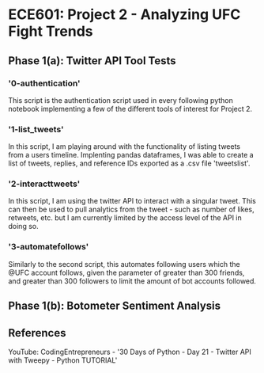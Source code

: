 # ECE601: Project 2 - Analyzing UFC Fight Trends
## Phase 1(a): Twitter API Tool Tests
### '0-authentication'
This script is the authentication script used in every following python notebook implementing a few of the different tools of interest for Project 2. 
### '1-list_tweets'
In this script, I am playing around with the functionality of listing tweets from a users timeline. Implenting pandas dataframes, I was able to create a list of tweets, replies, and reference IDs exported as a .csv file 'tweetslist'.
### '2-interacttweets'
In this script, I am using the twitter API to interact with a singular tweet. This can then be used to pull analytics from the tweet - such as number of likes, retweets, etc. but I am currently limited by the access level of the API in doing so.
### '3-automatefollows'
Similarly to the second script, this automates following users which the @UFC account follows, given the parameter of greater than 300 friends, and greater than 300 followers to limit the amount of bot accounts followed.

## Phase 1(b): Botometer Sentiment Analysis

## References
YouTube: CodingEntrepreneurs - '30 Days of Python - Day 21 - Twitter API with Tweepy - Python TUTORIAL'
